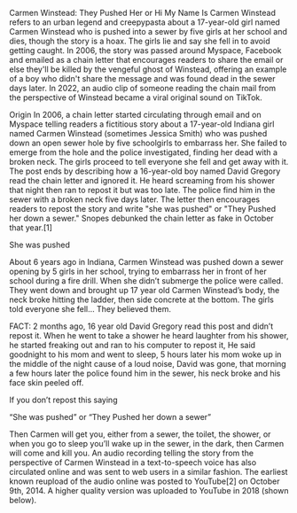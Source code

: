 Carmen Winstead: They Pushed Her or Hi My Name Is Carmen Winstead refers to an urban legend and creepypasta about a 17-year-old girl named Carmen Winstead who is pushed into a sewer by five girls at her school and dies, though the story is a hoax. The girls lie and say she fell in to avoid getting caught. In 2006, the story was passed around Myspace, Facebook and emailed as a chain letter that encourages readers to share the email or else they'll be killed by the vengeful ghost of Winstead, offering an example of a boy who didn't share the message and was found dead in the sewer days later. In 2022, an audio clip of someone reading the chain mail from the perspective of Winstead became a viral original sound on TikTok.

Origin
In 2006, a chain letter started circulating through email and on Myspace telling readers a fictitious story about a 17-year-old Indiana girl named Carmen Winstead (sometimes Jessica Smith) who was pushed down an open sewer hole by five schoolgirls to embarrass her. She failed to emerge from the hole and the police investigated, finding her dead with a broken neck. The girls proceed to tell everyone she fell and get away with it. The post ends by describing how a 16-year-old boy named David Gregory read the chain letter and ignored it. He heard screaming from his shower that night then ran to repost it but was too late. The police find him in the sewer with a broken neck five days later. The letter then encourages readers to repost the story and write "she was pushed" or "They Pushed her down a sewer." Snopes debunked the chain letter as fake in October that year.[1]

She was pushed

About 6 years ago in Indiana, Carmen Winstead was pushed down a sewer opening by 5 girls in her school, trying to embarrass her in front of her school during a fire drill. When she didn’t submerge the police were called. They went down and brought up 17 year old Carmen Winstead’s body, the neck broke hitting the ladder, then side concrete at the bottom. The girls told everyone she fell… They believed them.

FACT: 2 months ago, 16 year old David Gregory read this post and didn’t repost it. When he went to take a shower he heard laughter from his shower, he started freaking out and ran to his computer to repost it, He said goodnight to his mom and went to sleep, 5 hours later his mom woke up in the middle of the night cause of a loud noise, David was gone, that morning a few hours later the police found him in the sewer, his neck broke and his face skin peeled off.

If you don’t repost this saying

“She was pushed”
or “They Pushed her down a sewer”

Then Carmen will get you, either from a sewer, the toilet, the shower, or when you go to sleep you’ll wake up in the sewer, in the dark, then Carmen will come and kill you.
An audio recording telling the story from the perspective of Carmen Winstead in a text-to-speech voice has also circulated online and was sent to web users in a similar fashion. The earliest known reupload of the audio online was posted to YouTube[2] on October 9th, 2014. A higher quality version was uploaded to YouTube in 2018 (shown below).
